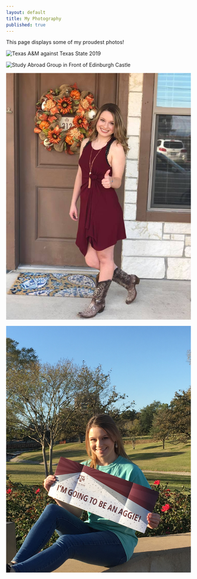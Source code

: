 ```yaml
---
layout: default
title: My Photography
published: true
---
```


This page displays some of my proudest photos!

![Texas A&M against Texas State 2019](IMG_6274.png)

![Study Abroad Group in Front of Edinburgh Castle](IMG_5321.png)

![Game Day 2018](44509504_2082743288454496_4371019480206147584_n.jpg)

![Texas A&M Acceptance](A&Macceptance.JPG)
